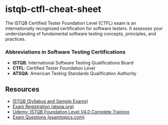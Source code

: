 # istqb-ctfl-cheat-sheet
The ISTQB Certified Tester Foundation Level (CTFL) exam is an internationally recognized certification for software testers. It assesses your understanding of fundamental software testing concepts, principles, and practices.
### Abbreviations in Software Testing Certifications
- **ISTQB**: International Software Testing Qualifications Board  
- **CTFL**: Certified Tester Foundation Level  
- **ATSQA**: American Testing Standards Qualification Authority

## Resources
- [ISTQB (Syllabus and Sample Exams)](https://www.istqb.org/certifications/certified-tester-foundation-level-ctfl-v4-0/)
- [Exam Registration (atsqa.org)](https://atsqa.org/)
- [Udemy: ISTQB Foundation Level V4.0 Complete Training](https://www.udemy.com/course/foundation-level-training/)
- [Exam Questions (examtopics.com)](https://www.examtopics.com/exams/istqb/)




